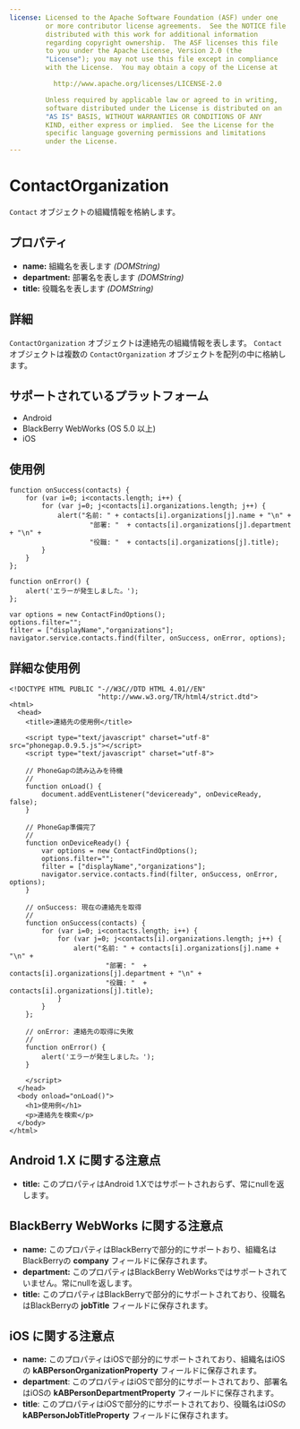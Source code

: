 ```yaml
---
license: Licensed to the Apache Software Foundation (ASF) under one
         or more contributor license agreements.  See the NOTICE file
         distributed with this work for additional information
         regarding copyright ownership.  The ASF licenses this file
         to you under the Apache License, Version 2.0 (the
         "License"); you may not use this file except in compliance
         with the License.  You may obtain a copy of the License at

           http://www.apache.org/licenses/LICENSE-2.0

         Unless required by applicable law or agreed to in writing,
         software distributed under the License is distributed on an
         "AS IS" BASIS, WITHOUT WARRANTIES OR CONDITIONS OF ANY
         KIND, either express or implied.  See the License for the
         specific language governing permissions and limitations
         under the License.
---
```


ContactOrganization
===================

`Contact` オブジェクトの組織情報を格納します。

プロパティ
----------

- __name:__ 組織名を表します _(DOMString)_
- __department:__ 部署名を表します _(DOMString)_
- __title:__ 役職名を表します _(DOMString)_

詳細
-------

`ContactOrganization` オブジェクトは連絡先の組織情報を表します。 
`Contact` オブジェクトは複数の `ContactOrganization` オブジェクトを配列の中に格納します。

サポートされているプラットフォーム
-------------------

- Android
- BlackBerry WebWorks (OS 5.0 以上)
- iOS

使用例
-------------

    function onSuccess(contacts) {
		for (var i=0; i<contacts.length; i++) {
			for (var j=0; j<contacts[i].organizations.length; j++) {
				alert("名前: " + contacts[i].organizations[j].name + "\n" + 
						"部署: "  + contacts[i].organizations[j].department + "\n" + 
						"役職: "  + contacts[i].organizations[j].title);
			}
		}
    };

    function onError() {
        alert('エラーが発生しました。');
    };

    var options = new ContactFindOptions();
	options.filter="";
	filter = ["displayName","organizations"];
    navigator.service.contacts.find(filter, onSuccess, onError, options);

詳細な使用例
------------

    <!DOCTYPE HTML PUBLIC "-//W3C//DTD HTML 4.01//EN"
                          "http://www.w3.org/TR/html4/strict.dtd">
    <html>
      <head>
        <title>連絡先の使用例</title>

        <script type="text/javascript" charset="utf-8" src="phonegap.0.9.5.js"></script>
        <script type="text/javascript" charset="utf-8">

        // PhoneGapの読み込みを待機
        //
        function onLoad() {
            document.addEventListener("deviceready", onDeviceReady, false);
        }

        // PhoneGap準備完了
        //
        function onDeviceReady() {
			var options = new ContactFindOptions();
			options.filter="";
			filter = ["displayName","organizations"];
			navigator.service.contacts.find(filter, onSuccess, onError, options);
        }
    
        // onSuccess: 現在の連絡先を取得
        //
		function onSuccess(contacts) {
			for (var i=0; i<contacts.length; i++) {
				for (var j=0; j<contacts[i].organizations.length; j++) {
					alert("名前: " + contacts[i].organizations[j].name + "\n" + 
							"部署: "  + contacts[i].organizations[j].department + "\n" + 
							"役職: "  + contacts[i].organizations[j].title);
				}
			}
		};
    
        // onError: 連絡先の取得に失敗
        //
        function onError() {
            alert('エラーが発生しました。');
        }

        </script>
      </head>
      <body onload="onLoad()">
        <h1>使用例</h1>
        <p>連絡先を検索</p>
      </body>
    </html>
	
Android 1.X に関する注意点
------------------

- __title:__ このプロパティはAndroid 1.Xではサポートされおらず、常にnullを返します。

BlackBerry WebWorks に関する注意点
--------------------------------------------

- __name:__ このプロパティはBlackBerryで部分的にサポートおり、組織名は BlackBerryの __company__ フィールドに保存されます。
- __department:__ このプロパティはBlackBerry WebWorksではサポートされていません。常にnullを返します。
- __title:__ このプロパティはBlackBerryで部分的にサポートされており、役職名はBlackBerryの __jobTitle__ フィールドに保存されます。

iOS に関する注意点
-----------
- __name:__ このプロパティはiOSで部分的にサポートされており、組織名はiOSの __kABPersonOrganizationProperty__ フィールドに保存されます。
- __department__: このプロパティはiOSで部分的にサポートされており、部署名はiOSの __kABPersonDepartmentProperty__ フィールドに保存されます。
- __title__: このプロパティはiOSで部分的にサポートされており、役職名はiOSの __kABPersonJobTitleProperty__ フィールドに保存されます。

